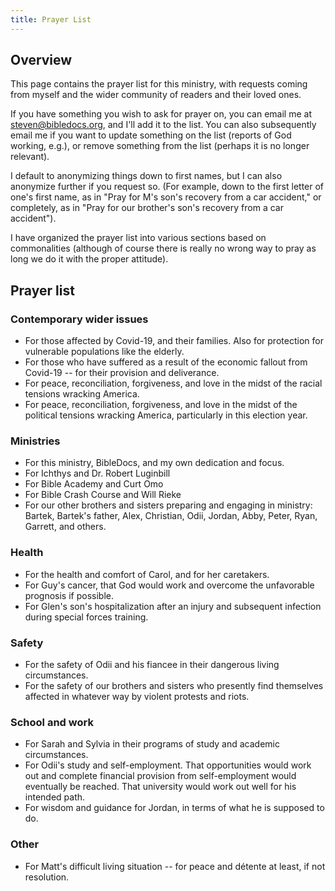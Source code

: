 ```yaml
---
title: Prayer List
---
```


## Overview

This page contains the prayer list for this ministry, with requests coming from myself and the wider community of readers and their loved ones.

If you have something you wish to ask for prayer on, you can email me at [steven@bibledocs.org](mailto:steven@bibledocs.org), and I'll add it to the list. You can also subsequently email me if you want to update something on the list (reports of God working, e.g.), or remove something from the list (perhaps it is no longer relevant).

I default to anonymizing things down to first names, but I can also anonymize further if you request so. (For example, down to the first letter of one's first name, as in "Pray for M's son's recovery from a car accident," or completely, as in "Pray for our brother's son's recovery from a car accident").

I have organized the prayer list into various sections based on commonalities (although of course there is really no wrong way to pray as long we do it with the proper attitude).

## Prayer list

### Contemporary wider issues

* For those affected by Covid-19, and their families. Also for protection for vulnerable populations like the elderly.
* For those who have suffered as a result of the economic fallout from Covid-19 -- for their provision and deliverance.
* For peace, reconciliation, forgiveness, and love in the midst of the racial tensions wracking America.
* For peace, reconciliation, forgiveness, and love in the midst of the political tensions wracking America, particularly in this election year.

### Ministries

* For this ministry, BibleDocs, and my own dedication and focus.
* For Ichthys and Dr. Robert Luginbill
* For Bible Academy and Curt Omo
* For Bible Crash Course and Will Rieke
* For our other brothers and sisters preparing and engaging in ministry: Bartek, Bartek's father, Alex, Christian, Odii, Jordan, Abby, Peter, Ryan, Garrett, and others.

### Health

* For the health and comfort of Carol, and for her caretakers.
* For Guy's cancer, that God would work and overcome the unfavorable prognosis if possible.
* For Glen's son's hospitalization after an injury and subsequent infection during special forces training.

### Safety

* For the safety of Odii and his fiancee in their dangerous living circumstances.
* For the safety of our brothers and sisters who presently find themselves affected in whatever way by violent protests and riots.

### School and work

* For Sarah and Sylvia in their programs of study and academic circumstances.
* For Odii's study and self-employment. That opportunities would work out and complete financial provision from self-employment would eventually be reached. That university would work out well for his intended path.
* For wisdom and guidance for Jordan, in terms of what he is supposed to do.

### Other

* For Matt's difficult living situation -- for peace and détente at least, if not resolution.









